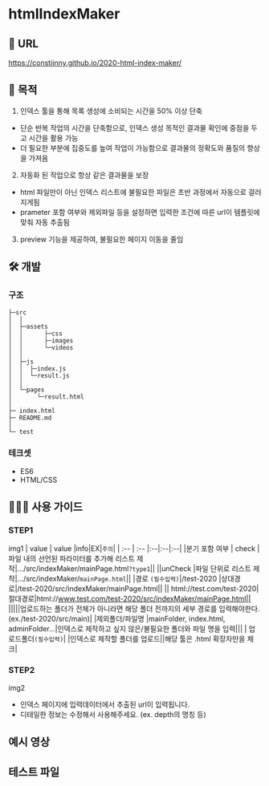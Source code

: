 # htmlIndexMaker

## 🔗 URL

https://constjinny.github.io/2020-html-index-maker/

## 📌 목적

1. 인덱스 툴을 통해 목록 생성에 소비되는 시간을 50% 이상 단축

- 단순 반복 작업의 시간을 단축함으로, 인덱스 생성 목적인 결과물 확인에 중점을 두고 시간을 활용 가능
- 더 필요한 부분에 집중도를 높여 작업이 가능함으로 결과물의 정확도와 품질의 향상을 가져옴

2. 자동화 된 작업으로 항상 같은 결과물을 보장

- html 파일만이 아닌 인덱스 리스트에 불필요한 파일은 초반 과정에서 자동으로 걸러지게됨
- prameter 포함 여부와 제외파일 등을 설정하면 입력한 조건에 따른 url이 템플릿에 맞춰 자동 추출됨

3. preview 기능을 제공하여, 불필요한 페이지 이동을 줄임

## 🛠 개발

### 구조

```
├─src
│  │
│  ├─assets
│  │      ├─css
│  │      ├─images
│  │      └─videos
│  │
│  ├─js
│  │  ├─index.js
│  │  └─result.js
│  │
│  └─pages
│       └─result.html
│
├─ index.html
├─ README.md
│
└─ test
```

### 테크셋

- ES6
- HTML/CSS

## 💁🏽‍♀️ 사용 가이드

### STEP1

img1
| value | value |info|EX|`주의`|
| :-- | :-- |:--|:--|:--|
|분기 포함 여부 | check |파일 내의 선언된 파라미터를 추가해 리스트 제작|.../src/indexMaker/mainPage.html`?type1`||
||unCheck |파일 단위로 리스트 제작|.../src/indexMaker/`mainPage.html`||
|경로 `(필수입력)`|/test-2020 |상대경로|/test-2020/src/indexMaker/mainPage.html||
|| html://test.com/test-2020|절대경로|html://www.test.com/test-2020/src/indexMaker/mainPage.html||
|||||업로드하는 폴더가 전체가 아니라면 해당 폴더 전까지의 세부 경로를 입력해야한다. (ex./test-2020/src/main)|
|제외폴더/파일명 |mainFolder, index.html, adminFolder...|인덱스로 제작하고 싶지 않은/불필요한 폴더와 파일 명을 입력|||
| 업로드폴더`(필수입력)`| |인덱스로 제작할 폴더를 업로드||해당 툴은 .html 확장자만을 체크|

### STEP2

img2

- 인덱스 페이지에 입력데이터에서 추출된 url이 입력됩니다.
- 디테일한 정보는 수정해서 사용해주세요. (ex. depth의 명칭 등)

## 예시 영상

## 테스트 파일
